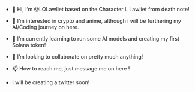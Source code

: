 - 👋 Hi, I’m @LOLawliet based on the Character L Lawliet from death note!
- 👀 I’m interested in crypto and anime, although i will be furthering my AI/Coding journey on here.
- 🌱 I’m currently learning to run some AI models and creating my first Solana token!
- 💞️ I’m looking to collaborate on pretty much anything!
- 📫 How to reach me, just message me on here !

- I will be creating a twitter soon!

<!---
LOLawliet/LOLawliet is a ✨ special ✨ repository because its `README.md` (this file) appears on your GitHub profile.
You can click the Preview link to take a look at your changes.
--->
